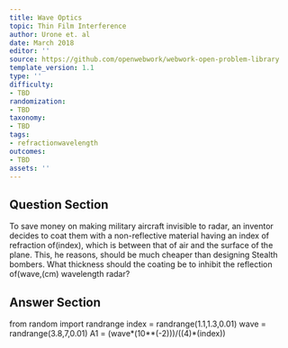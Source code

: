 ```yaml
---
title: Wave Optics
topic: Thin Film Interference
author: Urone et. al
date: March 2018
editor: ''
source: https://github.com/openwebwork/webwork-open-problem-library
template_version: 1.1
type: ''
difficulty:
- TBD
randomization:
- TBD
taxonomy:
- TBD
tags:
- refractionwavelength
outcomes:
- TBD
assets: ''
---
```


## Question Section 

To save money on making military aircraft invisible to radar, an inventor decides to coat them with a non-reflective material having an index of refraction of(index), which is between that of air and the surface of the plane. This, he reasons, should be much cheaper than designing Stealth bombers. What thickness should the coating be to inhibit the reflection of(wave,(cm) wavelength radar?



## Answer Section

from random import randrange
index = randrange(1.1,1.3,0.01)
wave = randrange(3.8,7,0.01)
A1 = (wave*(10**(-2)))/((4)*(index))